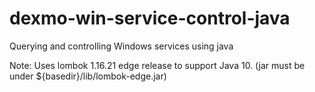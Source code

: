 # dexmo-win-service-control-java
Querying and controlling Windows services using java

Note: Uses lombok 1.16.21 edge release to support Java 10. (jar must be under ${basedir}/lib/lombok-edge.jar)
